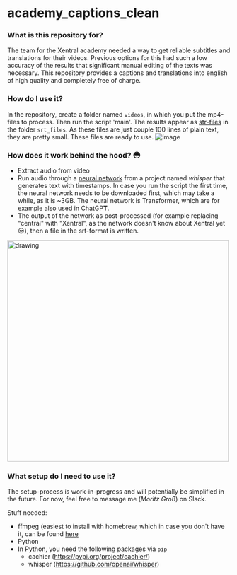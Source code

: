 # academy_captions_clean

### What is this repository for?

The team for the Xentral academy needed a way to get reliable subtitles and translations for their videos.
Previous options for this had such a low accuracy of the results that significant manual editing of the texts was necessary.
This repository provides a captions and translations into english of high quality and completely free of charge.

### How do I use it?

In the repository, create a folder named `videos`, in which you put the mp4-files to process. Then run the script 'main'.
The results appear as [str-files](https://docs.fileformat.com/video/srt/) in the folder `srt_files`.
As these files are just couple 100 lines of plain text, they are pretty small. These files are ready to use.
![image](https://user-images.githubusercontent.com/115226411/215190980-b448ca16-40e1-44a2-8c74-0d8eac179c1c.png)

### How does it work behind the hood? :flushed:
- Extract audio from video
- Run audio through a [neural network](https://arxiv.org/pdf/2212.04356.pdf) from a project named *whisper* that generates text with timestamps. 
In case you run the script the first time, the neural network needs to be downloaded first, which may take a while, as it is ~3GB. The neural network is Transformer, which are for example also used in ChatGP**T**.
- The output of the network as post-processed (for example replacing "central" with "Xentral", as the network doesn't know about Xentral yet :unamused:),
then a file in the srt-format is written.
<img src="https://raw.githubusercontent.com/openai/whisper/main/approach.png" alt="drawing" width="500"/>


### What setup do I need to use it?

The setup-process is work-in-progress and will potentially be simplified in the future. For now, feel free to message me (*Moritz Groß*) on Slack.

Stuff needed:
- ffmpeg (easiest to install with homebrew, which in case you don't have it, can be found [here](https://brew.sh/)
- Python
- In Python, you need the following packages via `pip`
  - cachier (https://pypi.org/project/cachier/)
  - whisper (https://github.com/openai/whisper)
